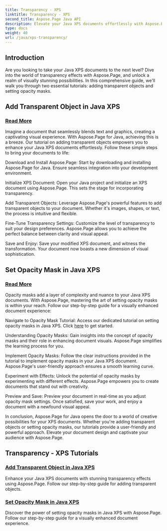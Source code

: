 ```yaml
---
title: Transparency - XPS
linktitle: Transparency - XPS
second_title: Aspose.Page Java API
description: Elevate your Java XPS documents effortlessly with Aspose.Page. Learn to add transparent objects and set opacity masks in our tutorials for enhanced visual effects.
type: docs
weight: 40
url: /java/xps-transparency/
---
```

## Introduction

Are you looking to take your Java XPS documents to the next level? Dive into the world of transparency effects with Aspose.Page, and unlock a realm of visually stunning possibilities. In this comprehensive guide, we'll walk you through two essential tutorials: adding transparent objects and setting opacity masks.

## Add Transparent Object in Java XPS
### [Read More](./add-transparent-object/)

Imagine a document that seamlessly blends text and graphics, creating a captivating visual experience. With Aspose.Page for Java, achieving this is a breeze. Our tutorial on adding transparent objects empowers you to enhance your Java XPS documents effortlessly. Follow these simple steps to bring your documents to life:

Download and Install Aspose.Page: Start by downloading and installing Aspose.Page for Java. Ensure seamless integration into your development environment.

Initialize XPS Document: Open your Java project and initialize an XPS document using Aspose.Page. This sets the stage for incorporating transparency.

Add Transparent Objects: Leverage Aspose.Page's powerful features to add transparent objects to your document. Whether it's images, shapes, or text, the process is intuitive and flexible.

Fine-Tune Transparency Settings: Customize the level of transparency to suit your design preferences. Aspose.Page allows you to achieve the perfect balance between clarity and visual appeal.

Save and Enjoy: Save your modified XPS document, and witness the transformation. Your document now boasts a new dimension of visual sophistication.

## Set Opacity Mask in Java XPS
### [Read More](./set-opacity-mask/)

Opacity masks add a layer of complexity and nuance to your Java XPS documents. With Aspose.Page, mastering the art of setting opacity masks is within your reach. Follow our step-by-step guide for a visually enhanced document experience:

Navigate to Opacity Mask Tutorial: Access our dedicated tutorial on setting opacity masks in Java XPS. Click [here](./set-opacity-mask/) to get started.

Understanding Opacity Masks: Gain insights into the concept of opacity masks and their role in enhancing document visuals. Aspose.Page simplifies the learning process for you.

Implement Opacity Masks: Follow the clear instructions provided in the tutorial to implement opacity masks in your Java XPS document. Aspose.Page's user-friendly approach ensures a smooth learning curve.

Experiment with Effects: Unlock the potential of opacity masks by experimenting with different effects. Aspose.Page empowers you to create documents that stand out with creativity.

Preview and Save: Preview your document in real-time as you adjust opacity mask settings. Once satisfied, save your work, and enjoy a document with a newfound visual appeal.

In conclusion, Aspose.Page for Java opens the door to a world of creative possibilities for your XPS documents. Whether you're adding transparent objects or setting opacity masks, our tutorials provide a user-friendly and powerful approach. Elevate your document design and captivate your audience with Aspose.Page.
## Transparency - XPS Tutorials
### [Add Transparent Object in Java XPS](./add-transparent-object/)
Enhance your Java XPS documents with stunning transparency effects using Aspose.Page. Follow our step-by-step guide for adding transparent objects. 
### [Set Opacity Mask in Java XPS](./set-opacity-mask/)
Discover the power of setting opacity masks in Java XPS with Aspose.Page. Follow our step-by-step guide for a visually enhanced document experience.